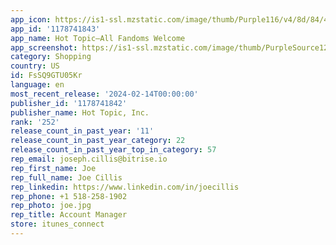 ```yaml
---
app_icon: https://is1-ssl.mzstatic.com/image/thumb/Purple116/v4/8d/84/42/8d844261-554e-73d3-ff40-6d47ba2a7f3a/AppIcon-1x_U007emarketing-0-7-0-85-220-0.png/1024x1024bb.png
app_id: '1178741843'
app_name: Hot Topic—All Fandoms Welcome
app_screenshot: https://is1-ssl.mzstatic.com/image/thumb/PurpleSource126/v4/38/2c/6e/382c6eb5-49aa-22f0-0aca-b82909ed6c39/3a2a3e47-f6c6-4dcf-9afc-ac9d73576815_1.jpg/1284x2778bb.png
category: Shopping
country: US
id: FsSQ9GTU05Kr
language: en
most_recent_release: '2024-02-14T00:00:00'
publisher_id: '1178741842'
publisher_name: Hot Topic, Inc.
rank: '252'
release_count_in_past_year: '11'
release_count_in_past_year_category: 22
release_count_in_past_year_top_in_category: 57
rep_email: joseph.cillis@bitrise.io
rep_first_name: Joe
rep_full_name: Joe Cillis
rep_linkedin: https://www.linkedin.com/in/joecillis
rep_phone: +1 518-258-1902
rep_photo: joe.jpg
rep_title: Account Manager
store: itunes_connect
---
```


